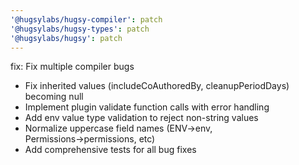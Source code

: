 ```yaml
---
'@hugsylabs/hugsy-compiler': patch
'@hugsylabs/hugsy-types': patch
'@hugsylabs/hugsy': patch
---
```


fix: Fix multiple compiler bugs

- Fix inherited values (includeCoAuthoredBy, cleanupPeriodDays) becoming null
- Implement plugin validate function calls with error handling  
- Add env value type validation to reject non-string values
- Normalize uppercase field names (ENV→env, Permissions→permissions, etc)
- Add comprehensive tests for all bug fixes
